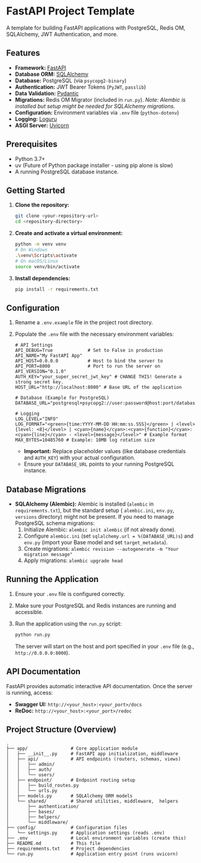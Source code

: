 # FastAPI Project Template

A template for building FastAPI applications with PostgreSQL, Redis OM, SQLAlchemy, JWT Authentication, and more.

## Features

*   **Framework:** [FastAPI](https://fastapi.tiangolo.com/)
*   **Database ORM:** [SQLAlchemy](https://www.sqlalchemy.org/)
*   **Database:** PostgreSQL (via `psycopg2-binary`)
*   **Authentication:** JWT Bearer Tokens (`PyJWT`, `passlib`)
*   **Data Validation:** [Pydantic](https://docs.pydantic.dev/)
*   **Migrations:** Redis OM Migrator (included in `run.py`). *Note: Alembic is installed but setup might be needed for SQLAlchemy migrations.*
*   **Configuration:** Environment variables via `.env` file (`python-dotenv`)
*   **Logging:** [Loguru](https://github.com/Delgan/loguru)
*   **ASGI Server:** [Uvicorn](https://www.uvicorn.org/)

## Prerequisites

*   Python 3.7+
*   uv (Future of Python package installer - using pip alone is slow)
*   A running PostgreSQL database instance.

## Getting Started

1.  **Clone the repository:**
    ```bash
    git clone <your-repository-url>
    cd <repository-directory>
    ```

2.  **Create and activate a virtual environment:**
    ```bash
    python -m venv venv
    # On Windows
    .\venv\Scripts\activate
    # On macOS/Linux
    source venv/bin/activate
    ```

3.  **Install dependencies:**
    ```bash
    pip install -r requirements.txt
    ```

## Configuration

1.  Rename a `.env.example` file in the project root directory.
2.  Populate the `.env` file with the necessary environment variables:

    ```dotenv
    # API Settings
    API_DEBUG=True             # Set to False in production
    API_NAME="My FastAPI App"
    API_HOST=0.0.0.0           # Host to bind the server to
    API_PORT=8000              # Port to run the server on
    API_VERSION="0.1.0"
    AUTH_KEY="your_super_secret_jwt_key" # CHANGE THIS! Generate a strong secret key.
    HOST_URL="http://localhost:8000" # Base URL of the application

    # Database (Example for PostgreSQL)
    DATABASE_URL="postgresql+psycopg2://user:password@host:port/database_name"

    # Logging
    LOG_LEVEL="INFO"
    LOG_FORMAT="<green>{time:YYYY-MM-DD HH:mm:ss.SSS}</green> | <level>{level: <8}</level> | <cyan>{name}</cyan>:<cyan>{function}</cyan>:<cyan>{line}</cyan> - <level>{message}</level>" # Example format
    MAX_BYTES=10485760 # Example: 10MB log rotation size
    ```

    *   **Important:** Replace placeholder values (like database credentials and `AUTH_KEY`) with your actual configuration.
    *   Ensure your `DATABASE_URL` points to your running PostgreSQL instance.

## Database Migrations

*   **SQLAlchemy (Alembic):** Alembic is installed (`alembic` in `requirements.txt`), but the standard setup ( `alembic.ini`, `env.py`, `versions` directory) might not be present. If you need to manage PostgreSQL schema migrations:
    1.  Initialize Alembic: `alembic init alembic` (if not already done).
    2.  Configure `alembic.ini` (set `sqlalchemy.url = %(DATABASE_URL)s`) and `env.py` (import your Base model and set `target_metadata`).
    3.  Create migrations: `alembic revision --autogenerate -m "Your migration message"`
    4.  Apply migrations: `alembic upgrade head`

## Running the Application

1.  Ensure your `.env` file is configured correctly.
2.  Make sure your PostgreSQL and Redis instances are running and accessible.
3.  Run the application using the `run.py` script:

    ```bash
    python run.py
    ```

    The server will start on the host and port specified in your `.env` file (e.g., `http://0.0.0.0:8000`).


## API Documentation

FastAPI provides automatic interactive API documentation. Once the server is running, access:

*   **Swagger UI:** `http://<your_host>:<your_port>/docs`
*   **ReDoc:** `http://<your_host>:<your_port>/redoc`

## Project Structure (Overview)

```
.
├── app/                # Core application module
│   ├── __init__.py     # FastAPI app initialization, middleware
│   ├── api/            # API endpoints (routers, schemas, views)
│   │   ├── admin/
│   │   ├── auth/
│   │   └── users/
│   ├── endpoint/       # Endpoint routing setup
│   │   ├── build_routes.py
│   │   └── urls.py
│   ├── models.py       # SQLAlchemy ORM models
│   └── shared/         # Shared utilities, middleware,  helpers
│       ├── authentication/
│       ├── bases/
│       ├── helpers/
│       └── middleware/
├── config/             # Configuration files
│   └── settings.py     # Application settings (reads .env)
├── .env                # Local environment variables (create this)
├── README.md           # This file
├── requirements.txt    # Project dependencies
└── run.py              # Application entry point (runs uvicorn)
``` 